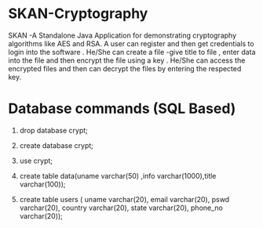 # SKAN-Cryptography
SKAN -A Standalone Java Application for demonstrating cryptography algorithms like AES and RSA.
A user can register and then get credentials to login into the software .
He/She can create a file -give title to file , enter data into the file and then encrypt the file using a key .
He/She can access the encrypted files and then can decrypt the files by entering the respected key.

# Database commands (SQL Based)

1. drop database crypt;

2. create database crypt;

3. use crypt;

4. create table data(uname varchar(50) ,info varchar(1000),title varchar(100));

5. create table users ( uname varchar(20), email varchar(20), pswd varchar(20), country varchar(20), state varchar(20), phone_no varchar(20));



